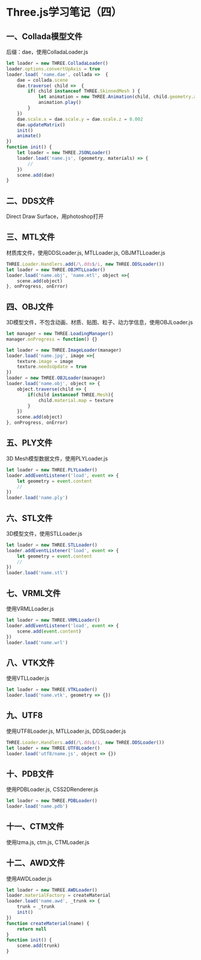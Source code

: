 # Three.js学习笔记（四）

## 一、Collada模型文件

后缀：dae，使用ColladaLoader.js

```js
let loader = new THREE.ColladaLoader()
loader.options.convertUpAxis = true
loader.load( 'name.dae', collada =>  {
    dae = collada.scene
    dae.traverse( child =>  {
        if( child instanceof THREE.SkinnedMesh ) {
            let animation = new THREE.Animation(child, child.geometry.animation)
            animation.play()
        }
    })
    dae.scale.x = dae.scale.y = dae.scale.z = 0.002
    dae.updateMatrix()
    init()
    animate()
})
function init() {
    let loader = new THREE.JSONLoader()
    loader.load('name.js', (geometry, materials) => {
        //
    })
    scene.add(dae)
}
```

## 二、DDS文件

Direct Draw Surface，用photoshop打开

## 三、MTL文件

材质库文件，使用DDSLoader.js, MTLLoader.js, OBJMTLLoader.js

```js
THREE.Loader.Handlers.add(/\.dds$/i, new THREE.DDSLoader())
let loader = new THREE.OBJMTLLoader()
loader.load('name.obj', 'name.mtl', object =>{
    scene.add(object)
}, onProgress, onError)
```

## 四、OBJ文件

3D模型文件，不包含动画、材质、贴图、粒子、动力学信息，使用OBJLoader.js

```js
let manager = new THREE.LoadingManager()
manager.onProgress = function() {}

let loader = new THREE.ImageLoader(manager)
loader.load('name.jpg', image =>{
    texture.image = image
    texture.needsUpdate = true
})
loader = new THREE.OBJLoader(manager)
loader.load('name.obj', object => {
    object.traverse(child => {
        if(child instanceof THREE.Mesh){
            child.material.map = texture
        }
    })
    scene.add(object)
}, onProgress, onError)
```

## 五、PLY文件

3D Mesh模型数据文件，使用PLYLoader.js

```js
let loader = new THREE.PLYLoader()
loader.addEventListener('load', event => {
    let geometry = event.content
    //
})
loader.load('name.ply')
```

## 六、STL文件

3D模型文件，使用STLLoader.js

```js
let loader = new THREE.STLLoader()
loader.addEventListener('load', event => {
    let geometry = event.content
    //
})
loader.load('name.stl')
```

## 七、VRML文件

使用VRMLLoader.js

```js
let loader = new THREE.VRMLLoader()
loader.addEventListener('load', event => {
    scene.add(event.content)
})
loader.load('name.wrl')
```

## 八、VTK文件

使用VTLLoader.js

```js
let loader = new THREE.VTKLoader()
loader.load('name.vtk', geometry => {})
```

## 九、UTF8

使用UTF8Loader.js, MTLLoader.js, DDSLoader.js

```js
THREE.Loader.Handlers.add(/\.dds$/i, new THREE.DDSLoader())
let loader = new THREE.UTF8Loader()
loader.load('utf8/name.js', object => {})
```

## 十、PDB文件

使用PDBLoader.js, CSS2DRenderer.js

```js
let loader = new THREE.PDBLoader()
loader.load('name.pdb')
```

## 十一、CTM文件

使用lzma.js, ctm.js, CTMLoader.js

## 十二、AWD文件

使用AWDLoader.js

```js
let loader = new THREE.AWDLoader()
loader.materialFactory = createMaterial
loader.load('name.awd', _trunk => {
    trunk = _trunk
    init()
})
function createMaterial(name) {
    return null
}
function init() {
    scene.add(trunk)
}
```
